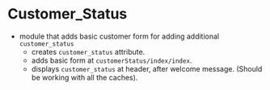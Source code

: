 # Customer_Status
* module that adds basic customer form for adding additional `customer_status`
  * creates `customer_status` attribute.
  * adds basic form at `customerStatus/index/index`.
  * displays `customer_status` at header, after welcome message. (Should be working with all the caches).
